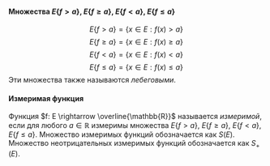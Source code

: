 #### Множества $E\{f > a\}$, $E\{f \ge a\}$, $E\{f < a\}$, $E\{f \le a\}$
$$E\{f > a\} = \{x \in E: f(x) > a\}$$
$$E\{f \ge a\} = \{x \in E: f(x) \ge a\}$$
$$E\{f < a\} = \{x \in E: f(x) < a\}$$
$$E\{f \le a\} = \{x \in E: f(x) \le a\}$$
Эти множества также называются *лебеговыми*.
#### Измеримая функция
Функция $f: E \rightarrow \overline{\mathbb{R}}$ называется *измеримой*, если для любого $a \in \mathbb{R}$ измеримы множества $E\{f > a\}$, $E\{f \ge a\}$, $E\{f < a\}$, $E\{f \le a\}$.
Множество измеримых функций обозначается как $S(E)$. Множество неотрицательных измеримых функций обозначается как $S_+(E)$.